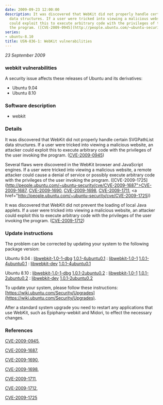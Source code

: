 ```yaml
---
date: 2009-09-23 12:00:00
description: It was discovered that WebKit did not properly handle certain SVGPathList
  data structures. If a user were tricked into viewing a malicious website, an attacker
  could exploit this to execute arbitrary code with the privileges of the user invoking
  the program. ([CVE-2009-0945](http://people.ubuntu.com/~ubuntu-security/cve/CVE-2009-0945))
series:
- ubuntu-8.10
title: USN-836-1: WebKit vulnerabilities
---
```


*23 September 2009*

### webkit vulnerabilities

A security issue affects these releases of Ubuntu and its derivatives:

* Ubuntu 9.04
* Ubuntu 8.10

### Software description

* webkit 

### Details

It was discovered that WebKit did not properly handle certain SVGPathList data structures. If a user were tricked into viewing a malicious website, an attacker could exploit this to execute arbitrary code with the privileges of the user invoking the program. ([CVE-2009-0945](http://people.ubuntu.com/~ubuntu-security/cve/CVE-2009-0945))

Several flaws were discovered in the WebKit browser and JavaScript engines. If a user were tricked into viewing a malicious website, a remote attacker could cause a denial of service or possibly execute arbitrary code with the privileges of the user invoking the program. ([CVE-2009-1725](http://people.ubuntu.com/~ubuntu-security/cve/CVE-2009-1687">CVE-2009-1687</a>, <a href="http://people.ubuntu.com/~ubuntu-security/cve/CVE-2009-1690">CVE-2009-1690</a>, <a href="http://people.ubuntu.com/~ubuntu-security/cve/CVE-2009-1698">CVE-2009-1698</a>, <a href="http://people.ubuntu.com/~ubuntu-security/cve/CVE-2009-1711">CVE-2009-1711</a>, <a href="http://people.ubuntu.com/~ubuntu-security/cve/CVE-2009-1725))

It was discovered that WebKit did not prevent the loading of local Java applets. If a user were tricked into viewing a malicious website, an attacker could exploit this to execute arbitrary code with the privileges of the user invoking the program. ([CVE-2009-1712](http://people.ubuntu.com/~ubuntu-security/cve/CVE-2009-1712)) 

### Update instructions

The problem can be corrected by updating your system to the following package version:

Ubuntu 9.04
 : [libwebkit-1.0-1-dbg](https://launchpad.net/ubuntu/+source/webkit) <span> [1.0.1-4ubuntu0.1](https://launchpad.net/ubuntu/+source/webkit/1.0.1-4ubuntu0.1) </span> 
 : [libwebkit-1.0-1](https://launchpad.net/ubuntu/+source/webkit) <span> [1.0.1-4ubuntu0.1](https://launchpad.net/ubuntu/+source/webkit/1.0.1-4ubuntu0.1) </span> 
 : [libwebkit-dev](https://launchpad.net/ubuntu/+source/webkit) <span> [1.0.1-4ubuntu0.1](https://launchpad.net/ubuntu/+source/webkit/1.0.1-4ubuntu0.1) </span> 

Ubuntu 8.10
 : [libwebkit-1.0-1-dbg](https://launchpad.net/ubuntu/+source/webkit) <span> [1.0.1-2ubuntu0.2](https://launchpad.net/ubuntu/+source/webkit/1.0.1-2ubuntu0.2) </span> 
 : [libwebkit-1.0-1](https://launchpad.net/ubuntu/+source/webkit) <span> [1.0.1-2ubuntu0.2](https://launchpad.net/ubuntu/+source/webkit/1.0.1-2ubuntu0.2) </span> 
 : [libwebkit-dev](https://launchpad.net/ubuntu/+source/webkit) <span> [1.0.1-2ubuntu0.2](https://launchpad.net/ubuntu/+source/webkit/1.0.1-2ubuntu0.2) </span> 

To update your system, please follow these instructions: [https://wiki.ubuntu.com/Security/Upgrades](https://wiki.ubuntu.com/Security/Upgrades).

After a standard system upgrade you need to restart any applications that use WebKit, such as Epiphany-webkit and Midori, to effect the necessary changes. 

### References

 
 [CVE-2009-0945](http://people.ubuntu.com/~ubuntu-security/cve/CVE-2009-0945), 

 [CVE-2009-1687](http://people.ubuntu.com/~ubuntu-security/cve/CVE-2009-1687), 

 [CVE-2009-1690](http://people.ubuntu.com/~ubuntu-security/cve/CVE-2009-1690), 

 [CVE-2009-1698](http://people.ubuntu.com/~ubuntu-security/cve/CVE-2009-1698), 

 [CVE-2009-1711](http://people.ubuntu.com/~ubuntu-security/cve/CVE-2009-1711), 

 [CVE-2009-1712](http://people.ubuntu.com/~ubuntu-security/cve/CVE-2009-1712), 

 [CVE-2009-1725](http://people.ubuntu.com/~ubuntu-security/cve/CVE-2009-1725)